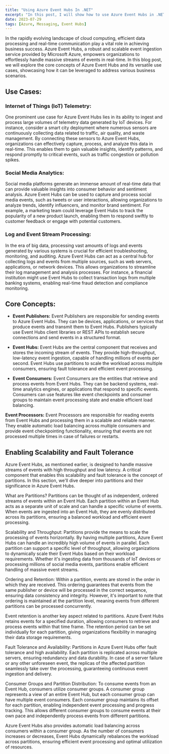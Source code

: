 ```yaml
---
title: "Using Azure Event Hubs In .NET"
excerpt: "In this post, I will show how to use Azure Event Hubs in .NET."
date: 2023-07-29
tags: [Azure, Messaging, Event Hubs]
---
```


In the rapidly evolving landscape of cloud computing, efficient data processing and real-time communication play a vital role in achieving business success. Azure Event Hubs, a robust and scalable event ingestion service provided by Microsoft Azure, empowers organizations to effortlessly handle massive streams of events in real-time. In this blog post, we will explore the core concepts of Azure Event Hubs and its versatile use cases, showcasing how it can be leveraged to address various business scenarios.

## Use Cases:

### Internet of Things (IoT) Telemetry:

One prominent use case for Azure Event Hubs lies in its ability to ingest and process large volumes of telemetry data generated by IoT devices. For instance, consider a smart city deployment where numerous sensors are continuously collecting data related to traffic, air quality, and waste management. By connecting these sensors to Azure Event Hubs, organizations can effectively capture, process, and analyze this data in real-time. This enables them to gain valuable insights, identify patterns, and respond promptly to critical events, such as traffic congestion or pollution spikes.

### Social Media Analytics:

Social media platforms generate an immense amount of real-time data that can provide valuable insights into consumer behavior and sentiment analysis. Azure Event Hubs can be used to capture and process social media events, such as tweets or user interactions, allowing organizations to analyze trends, identify influencers, and monitor brand sentiment. For example, a marketing team could leverage Event Hubs to track the popularity of a new product launch, enabling them to respond swiftly to customer feedback or engage with potential customers.

### Log and Event Stream Processing:

In the era of big data, processing vast amounts of logs and events generated by various systems is crucial for efficient troubleshooting, monitoring, and auditing. Azure Event Hubs can act as a central hub for collecting logs and events from multiple sources, such as web servers, applications, or network devices. This allows organizations to streamline their log management and analysis processes. For instance, a financial institution might use Event Hubs to collect transaction logs from multiple banking systems, enabling real-time fraud detection and compliance monitoring.

## Core Concepts:

- **Event Publishers:** Event Publishers are responsible for sending events to Azure Event Hubs. They can be devices, applications, or services that produce events and transmit them to Event Hubs. Publishers typically use Event Hubs client libraries or REST APIs to establish secure connections and send events in a structured format.

- **Event Hubs:** Event Hubs are the central component that receives and stores the incoming stream of events. They provide high-throughput, low-latency event ingestion, capable of handling millions of events per second. Event Hubs use partitions to scale the workload across multiple consumers, ensuring fault tolerance and efficient event processing.

- **Event Consumers:** Event Consumers are the entities that retrieve and process events from Event Hubs. They can be backend systems, real-time analytics engines, or applications that respond to specific events. Consumers can use features like event checkpoints and consumer groups to maintain event processing state and enable efficient load balancing.

**Event Processors:** Event Processors are responsible for reading events from Event Hubs and processing them in a scalable and reliable manner. They enable automatic load balancing across multiple consumers and provide event checkpointing functionality, ensuring that events are not processed multiple times in case of failures or restarts.

## Enabling Scalability and Fault Tolerance

Azure Event Hubs, as mentioned earlier, is designed to handle massive streams of events with high throughput and low latency. A critical component that enables this scalability and fault tolerance is the concept of partitions. In this section, we'll dive deeper into partitions and their significance in Azure Event Hubs.

What are Partitions?
Partitions can be thought of as independent, ordered streams of events within an Event Hub. Each partition within an Event Hub acts as a separate unit of scale and can handle a specific volume of events. When events are ingested into an Event Hub, they are evenly distributed across its partitions, ensuring a balanced workload and efficient event processing.

Scalability and Throughput:
Partitions provide the means to scale the processing of events horizontally. By having multiple partitions, Azure Event Hubs can handle an incredibly high volume of events in parallel. Each partition can support a specific level of throughput, allowing organizations to dynamically scale their Event Hubs based on their workload requirements. Whether it's ingesting data from thousands of IoT devices or processing millions of social media events, partitions enable efficient handling of massive event streams.

Ordering and Retention:
Within a partition, events are stored in the order in which they are received. This ordering guarantees that events from the same publisher or device will be processed in the correct sequence, ensuring data consistency and integrity. However, it's important to note that ordering is maintained at the partition level, meaning events from different partitions can be processed concurrently.

Event retention is another key aspect related to partitions. Azure Event Hubs retains events for a specified duration, allowing consumers to retrieve and process events within that time frame. The retention period can be set individually for each partition, giving organizations flexibility in managing their data storage requirements.

Fault Tolerance and Availability:
Partitions in Azure Event Hubs offer fault tolerance and high availability. Each partition is replicated across multiple servers, ensuring redundancy and data durability. In case of a server failure or any other unforeseen event, the replicas of the affected partition seamlessly take over the processing, guaranteeing continuous event ingestion and delivery.

Consumer Groups and Partition Distribution:
To consume events from an Event Hub, consumers utilize consumer groups. A consumer group represents a view of an entire Event Hub, but each consumer group can have multiple event consumers. Each consumer group maintains its offset for each partition, enabling independent event processing and progress tracking. This allows different consumer groups to consume events at their own pace and independently process events from different partitions.

Azure Event Hubs also provides automatic load balancing across consumers within a consumer group. As the number of consumers increases or decreases, Event Hubs dynamically rebalances the workload across partitions, ensuring efficient event processing and optimal utilization of resources.
